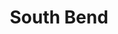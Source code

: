 ---
place: south-bend-in
title: South Bend
states:
  - IN
type: local
x: -86.2519898
y: 41.6763545
---